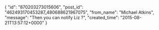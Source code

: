  {
   "id": "870203273015606",
   "post_id": "462493170453287_480688621967075",
   "from_name": "Michael Atkins",
   "message": "Then you can notify Liz ?",
   "created_time": "2015-08-21T13:57:12+0000"
 }
